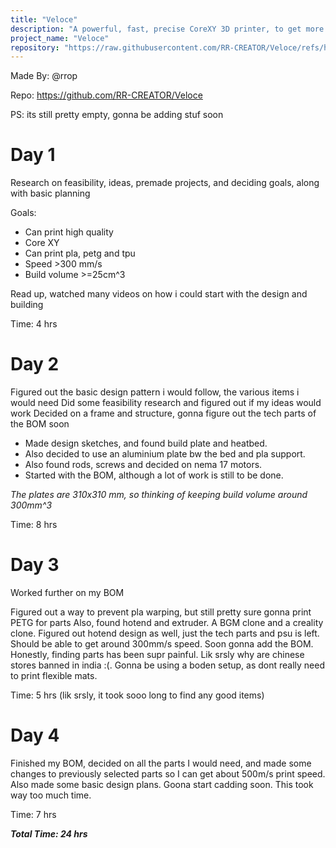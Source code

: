 ```yaml
---
title: "Veloce"
description: "A powerful, fast, precise CoreXY 3D printer, to get more reliable printing"
project_name: "Veloce"
repository: "https://raw.githubusercontent.com/RR-CREATOR/Veloce/refs/heads/main/DESIGN.md"
---
```

Made By: @rrop

Repo: https://github.com/RR-CREATOR/Veloce

PS: its still pretty empty, gonna be adding stuf soon

# **Day 1**

Research on feasibility, ideas, premade projects, and deciding goals, along with basic planning

Goals: 
- Can print high quality
- Core XY
- Can print pla, petg and tpu
- Speed >300 mm/s
- Build volume >=25cm^3

Read up, watched many videos on how i could start with the design and building

Time: 4 hrs

# **Day 2**

Figured out the basic design pattern i would follow, the various items i would need
Did some feasibility research and figured out if my ideas would work
Decided on a frame and structure, gonna figure out the tech parts of the BOM soon

- Made design sketches, and found build plate and heatbed.
- Also decided to use an aluminium plate bw the bed and pla support.
- Also found rods, screws and decided on nema 17 motors.
- Started with the BOM, although a lot of work is still to be done.

*The plates are 310x310 mm, so thinking of keeping build volume around 300mm^3*

Time: 8 hrs

# **Day 3**

Worked further on my BOM

Figured out a way to prevent pla warping, but still pretty sure gonna print PETG for parts
Also, found hotend and extruder. A BGM clone and a creality clone. Figured out hotend design as well, just the tech parts and psu is left.
Should be able to get around 300mm/s speed. Soon gonna add the BOM.
Honestly, finding parts has been supr painful. Lik srsly why are chinese stores banned in india :(.
Gonna be using a boden setup, as dont really need to print flexible mats.

Time: 5 hrs (lik srsly, it took sooo long to find any good items)

# **Day 4**

Finished my BOM, decided on all the parts I would need, and made some changes to previously selected parts so I can get about 500m/s print speed.
Also made some basic design plans. Goona start cadding soon. This took way too much time.

Time: 7 hrs

***Total Time: 24 hrs***
